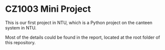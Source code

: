 # CZ1003 Mini Project
This is our first project in NTU, which is a Python project on the canteen system in NTU.

Most of the details could be found in the report, located at the root folder of this repository.
